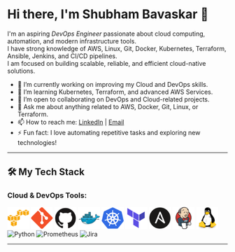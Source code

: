 # Hi there, I'm Shubham Bavaskar 👋

I'm an aspiring *DevOps Engineer* passionate about cloud computing, automation, and modern infrastructure tools.  
I have strong knowledge of AWS, Linux, Git, Docker, Kubernetes, Terraform, Ansible, Jenkins, and CI/CD pipelines.  
I am focused on building scalable, reliable, and efficient cloud-native solutions.

- 🔭 I’m currently working on improving my Cloud and DevOps skills.
- 🌱 I’m learning Kubernetes, Terraform, and advanced AWS Services.
- 🤝 I’m open to collaborating on DevOps and Cloud-related projects.
- 💬 Ask me about anything related to AWS, Docker, Git, Linux, or Terraform.
- 📫 How to reach me: [LinkedIn](your-linkedin-profile) | [Email](your-email)
- ⚡ Fun fact: I love automating repetitive tasks and exploring new technologies!

---

## 🛠 My Tech Stack

### Cloud & DevOps Tools:
<p align="left">
  <img src="https://raw.githubusercontent.com/devicons/devicon/master/icons/amazonwebservices/amazonwebservices-original.svg" alt="AWS" width="50" height="50"/>
  <img src="https://raw.githubusercontent.com/devicons/devicon/master/icons/git/git-original.svg" alt="Git" width="50" height="50"/>
  <img src="https://raw.githubusercontent.com/devicons/devicon/master/icons/github/github-original.svg" alt="GitHub" width="50" height="50"/>
  <img src="https://raw.githubusercontent.com/devicons/devicon/master/icons/docker/docker-original.svg" alt="Docker" width="50" height="50"/>
  <img src="https://raw.githubusercontent.com/devicons/devicon/master/icons/kubernetes/kubernetes-plain.svg" alt="Kubernetes" width="50" height="50"/>
  <img src="https://raw.githubusercontent.com/devicons/devicon/master/icons/terraform/terraform-original.svg" alt="Terraform" width="50" height="50"/>
  <img src="https://raw.githubusercontent.com/devicons/devicon/master/icons/ansible/ansible-original.svg" alt="Ansible" width="50" height="50"/>
  <img src="https://raw.githubusercontent.com/devicons/devicon/master/icons/jenkins/jenkins-original.svg" alt="Jenkins" width="50" height="50"/>
  <img src="https://raw.githubusercontent.com/devicons/devicon/master/icons/linux/linux-original.svg" alt="Linux" width="50" height="50"/>
  <img src="https://cdn.jsdelivr.net/gh/devicons/devicon/icons/python/python-original.svg" alt="Python" width="50" height="50"/>
  <img src="https://cdn.worldvectorlogo.com/logos/prometheus.svg" alt="Prometheus" width="50" height="50"/>
  <img src="https://raw.githubusercontent.com/rahulbanerjee26/githubAboutMeGenerator/main/icons/jira.svg" alt="Jira" width="50" height="50"/>
</p>

---
